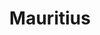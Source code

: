 ---
title: "Mauritius"
introtext: "Mauritius, het land dat bekend staat van de dodo, is het paradijs op aarde! Het is een klein eiland in de Indische Oceaan, bijna 2.000 kilometer voor de kust van Afrika. Er heerst een tropisch klimaat, waardoor het hier het hele jaar door goed vertoeven is. Geniet op de parelwitte zandstranden met een cocktail in je hand van een prachtige zonsonderdag of ga lekker duiken in de azuurblauwe oceaan bomvol onderwaterleven. Niet voor niets is Mauritius zelfs benoemd tot meeste romantische bestemming ter wereld."
introimage: "https://lh3.googleusercontent.com/sP4AzGeynl_zvV8co458UByQV7w1naSJchLDUM4IysBGxDzou85Td_HcQr7O92bvEMm8CJ9t_D8Oio1oRxojO1HgqpMycOO-zzwbgdVlmslmZdtd1YdBjT__DP-hAoiQ_gPTsh-bfw=w2400"
surface: "2.040"
inhabitants: "1.265.000"
rate: "40,19"
valuta: "roepie"
bigmac_index: ""
---